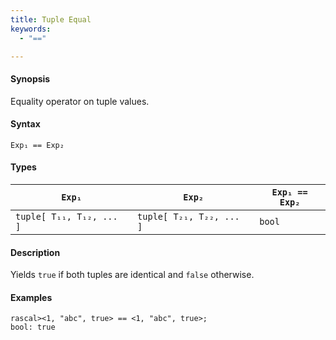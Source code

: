 ```yaml
---
title: Tuple Equal
keywords:
  - "=="

---
```


#### Synopsis

Equality operator on tuple values.

#### Syntax

`Exp₁ == Exp₂`

#### Types


| `Exp₁`                      |  `Exp₂`                      | `Exp₁ == Exp₂` |
| --- | --- | --- |
| `tuple[ T₁₁, T₁₂, ... ]` |  `tuple[ T₂₁, T₂₂, ... ]` | `bool`              |


#### Description

Yields `true` if both tuples are identical and `false` otherwise.

#### Examples


```rascal-shell 
rascal><1, "abc", true> == <1, "abc", true>;
bool: true
```


